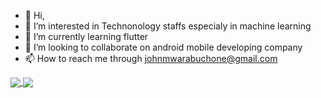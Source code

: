 - 👋 Hi,
- 👀 I’m interested in Technonology staffs especialy in machine learning 
- 🌱 I’m currently learning flutter
- 💞️ I’m looking to collaborate on android mobile developing company
- 📫 How to reach me through johnmwarabuchone@gmail.com

<a href="https://github.com/anuraghazra/github-readme-stats">
  <img align="center" src="https://github-readme-stats.vercel.app/api/pin/?username=DevMwarabu&repo=https://github.com/DevMwarabu/Gardening-App.git" />
</a>
<a href=https://github.com/DevMwarabu/Gardening-App.git">
  <img align="center" src="https://github-readme-stats.vercel.app/api/pin/?username=DevMwarabu&repo=convoychat" />
</a>

